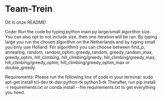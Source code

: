 # Team-Trein

Dit is onze README!

Code:
Run the code by typing python main.py large/small algorithm size. You can also opt to not include size, then one iteration will be ran.
By typing large you run the chosen algorithm on the Netherlands and by typing small you only use Holland. For algorithms you can choose
between find_p, annealing, random, random_optim, greedy_random, greedy_random_max, greedy_optim, hill_climbing, hill_climbing/greedy,
hill_climbing/greedy_max, hill_climbing/greedy_optim, hill_climbing/greedy_optim_max or double_greedy.

Requirements:
Please run the following line of code in your terminal:
sudo apt-get install tcl-dev tk-dev python-tk python3-tk
Therafter, run 
pip install -r requirements.txt 
or
conda install --file requirements.txt
to get everything you need.